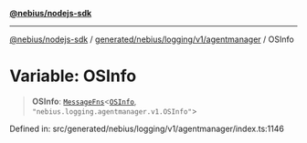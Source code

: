[**@nebius/nodejs-sdk**](../../../../../../README.md)

***

[@nebius/nodejs-sdk](../../../../../../README.md) / [generated/nebius/logging/v1/agentmanager](../README.md) / OSInfo

# Variable: OSInfo

> **OSInfo**: [`MessageFns`](../../../../../../runtime/protos/core/interfaces/MessageFns.md)\<[`OSInfo`](../interfaces/OSInfo.md), `"nebius.logging.agentmanager.v1.OSInfo"`\>

Defined in: src/generated/nebius/logging/v1/agentmanager/index.ts:1146
